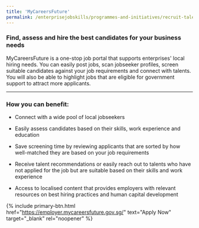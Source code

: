 ```yaml
---
title: 'MyCareersFuture'
permalink: /enterprisejobskills/programmes-and-initiatives/recruit-talent/mycareersfuture/
---
```


### Find, assess and hire the best candidates for your business needs

MyCareersFuture is a one-stop job portal that supports enterprises' local hiring needs. You can easily post jobs, scan jobseeker profiles, screen suitable candidates against your job requirements and connect with talents. You will also be able to highlight jobs that are eligible for government support to attract more applicants.

---

### How you can benefit:

- Connect with a wide pool of local jobseekers

- Easily assess candidates based on their skills, work experience and education

- Save screening time by reviewing applicants that are sorted by how well-matched they are based on your job requirements

- Receive talent recommendations or easily reach out to talents who have not applied for the job but are suitable based on their skills and work experience

- Access to localised content that provides employers with relevant resources on best hiring practices and human capital development

{% include primary-btn.html href="https://employer.mycareersfuture.gov.sg/" text="Apply Now" target="_blank" rel="noopener" %}

<script src="/jquery/jquery.min.js"></script>
<script src="/jquery/resize-tables.js"></script>
